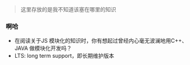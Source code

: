 > 这里存放的是我不知道该塞在哪里的知识

### 啊哈
- 在阅读关于JS 模块化的知识时，你有想起过曾经内心毫无波澜地用C++、JAVA 做模块化开发吗？
- LTS: long term support，即长期维护版本